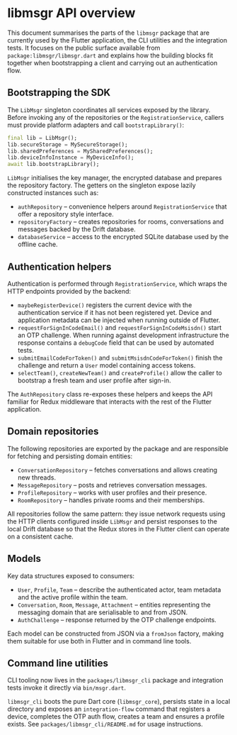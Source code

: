 # libmsgr API overview

This document summarises the parts of the `libmsgr` package that are currently
used by the Flutter application, the CLI utilities and the integration tests.
It focuses on the public surface available from `package:libmsgr/libmsgr.dart`
and explains how the building blocks fit together when bootstrapping a client
and carrying out an authentication flow.

## Bootstrapping the SDK

The `LibMsgr` singleton coordinates all services exposed by the library. Before
invoking any of the repositories or the `RegistrationService`, callers must
provide platform adapters and call `bootstrapLibrary()`:

```dart
final lib = LibMsgr();
lib.secureStorage = MySecureStorage();
lib.sharedPreferences = MySharedPreferences();
lib.deviceInfoInstance = MyDeviceInfo();
await lib.bootstrapLibrary();
```

`LibMsgr` initialises the key manager, the encrypted database and prepares the
repository factory. The getters on the singleton expose lazily constructed
instances such as:

- `authRepository` – convenience helpers around `RegistrationService` that
  offer a repository style interface.
- `repositoryFactory` – creates repositories for rooms, conversations and
  messages backed by the Drift database.
- `databaseService` – access to the encrypted SQLite database used by the
  offline cache.

## Authentication helpers

Authentication is performed through `RegistrationService`, which wraps the HTTP
endpoints provided by the backend:

- `maybeRegisterDevice()` registers the current device with the authentication
  service if it has not been registered yet. Device and application metadata can
  be injected when running outside of Flutter.
- `requestForSignInCodeEmail()` and `requestForSignInCodeMsisdn()` start an OTP
  challenge. When running against development infrastructure the response
  contains a `debugCode` field that can be used by automated tests.
- `submitEmailCodeForToken()` and `submitMsisdnCodeForToken()` finish the
  challenge and return a `User` model containing access tokens.
- `selectTeam()`, `createNewTeam()` and `createProfile()` allow the caller to
  bootstrap a fresh team and user profile after sign-in.

The `AuthRepository` class re-exposes these helpers and keeps the API familiar
for Redux middleware that interacts with the rest of the Flutter application.

## Domain repositories

The following repositories are exported by the package and are responsible for
fetching and persisting domain entities:

- `ConversationRepository` – fetches conversations and allows creating new
  threads.
- `MessageRepository` – posts and retrieves conversation messages.
- `ProfileRepository` – works with user profiles and their presence.
- `RoomRepository` – handles private rooms and their memberships.

All repositories follow the same pattern: they issue network requests using the
HTTP clients configured inside `LibMsgr` and persist responses to the local
Drift database so that the Redux stores in the Flutter client can operate on a
consistent cache.

## Models

Key data structures exposed to consumers:

- `User`, `Profile`, `Team` – describe the authenticated actor, team metadata
  and the active profile within the team.
- `Conversation`, `Room`, `Message`, `Attachment` – entities representing the
  messaging domain that are serialisable to and from JSON.
- `AuthChallenge` – response returned by the OTP challenge endpoints.

Each model can be constructed from JSON via a `fromJson` factory, making them
suitable for use both in Flutter and in command line tools.

## Command line utilities

CLI tooling now lives in the `packages/libmsgr_cli` package and integration
tests invoke it directly via `bin/msgr.dart`.

`libmsgr_cli` boots the pure Dart core (`libmsgr_core`), persists state in a
local directory and exposes an `integration-flow` command that registers a
device, completes the OTP auth flow, creates a team and ensures a profile
exists. See `packages/libmsgr_cli/README.md` for usage instructions.

